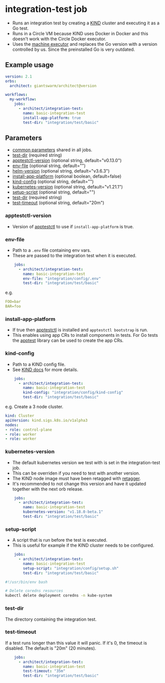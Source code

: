 # integration-test job

- Runs an integration test by creating a [KIND] cluster and executing it as a Go test.
- Runs in a Circle VM because KIND uses Docker in Docker and this doesn't work
with the Circle Docker executor.
- Uses the [machine executor] and replaces the Go version with a version
  controlled by us. Since the preinstalled Go is very outdated.

## Example usage

```yaml
version: 2.1
orbs:
  architect: giantswarm/architect@version

workflows:
  my-workflow:
    jobs:
      - architect/integration-test:
        name: basic-integration-test
        install-app-platform: true
        test-dir: "integration/test/basic"
```

## Parameters

- [common parameters](common.md#parameters) shared in all jobs.
- [test-dir](#attach_workspace) (required string)
- [apptestctl-version](#apptestctl-version) (optional string, default="v0.13.0")
- [env-file](#env-file) (optional string, default="")
- [helm-version](#helm-version) (optional string, default="v3.6.3")
- [install-app-platform](#install-app-platform) (optional boolean, default=false)
- [kind-config](#kind-config) (optional string, default="")
- [kubernetes-version](#kubernetes-version) (optional string, default="v1.21.1")
- [setup-script](#setup-script) (optional string, default="")
- [test-dir](#test-dir) (required string)
- [test-timeout](#test-timeout) (optional string, default="20m")

### apptestctl-version

- Version of [apptestctl] to use if `install-app-platform` is true.

### env-file

- Path to a `.env` file containing env vars.
- These are passed to the integration test when it is executed.

```yaml
    jobs:
      - architect/integration-test:
        name: basic-integration-test
        env-file: "integration/config/.env"
        test-dir: "integration/test/basic"
```

e.g.

```yaml
FOO=bar
BAR=foo
```

### install-app-platform

- If true then [apptestctl] is installed and `apptestctl bootstrap` is run.
- This enables using app CRs to install components in tests. For Go tests the
[apptest] library can be used to create the app CRs.

### kind-config

- Path to a KIND config file.
- See [KIND docs] for more details.

```yaml
    jobs:
      - architect/integration-test:
        name: basic-integration-test
        kind-config: "integration/config/kind-config"
        test-dir: "integration/test/basic"
```

e.g. Create a 3 node cluster.

```yaml
kind: Cluster
apiVersion: kind.sigs.k8s.io/v1alpha3
nodes:
- role: control-plane
- role: worker
- role: worker
```

### kubernetes-version

- The default kubernetes version we test with is set in the integration-test
job.
- This can be overriden if you need to test with another version.
- The KIND node image must have been retagged with [retagger].
- It's recommended to not change this version and have it updated together with
the next orb release.

```yaml
    jobs:
      - architect/integration-test:
        name: basic-integration-test
        kubernetes-version: "v1.18.0-beta.1"
        test-dir: "integration/test/basic"
```

### setup-script

- A script that is run before the test is executed.
- This is useful for example if the KIND cluster needs to be configured.

```yaml
    jobs:
      - architect/integration-test:
        name: basic-integration-test
        setup-script: "integration/config/setup.sh"
        test-dir: "integration/test/basic"
```

```bash
#!/usr/bin/env bash

# Delete coredns resources
kubectl delete deployment coredns -n kube-system
```

### test-dir

The directory containing the integration test.

### test-timeout

If a test runs longer than this value it will panic.
If it's 0, the timeout is disabled.
The default is "20m" (20 minutes).

```yaml
    jobs:
      - architect/integration-test:
        name: basic-integration-test
        test-timeout: "35m"
        test-dir: "integration/test/basic"
```

[apptest]: https://github.com/giantswarm/apptest
[apptestctl]: https://github.com/giantswarm/apptestctl
[KIND]: https://kind.sigs.k8s.io
[KIND docs]: https://kind.sigs.k8s.io/docs/user/configuration/
[machine executor]: https://circleci.com/docs/2.0/executor-types/#using-machine
[retagger]: https://github.com/giantswarm/retagger
